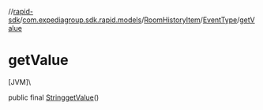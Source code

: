 //[rapid-sdk](../../../../index.md)/[com.expediagroup.sdk.rapid.models](../../index.md)/[RoomHistoryItem](../index.md)/[EventType](index.md)/[getValue](get-value.md)

# getValue

[JVM]\

public final [String](https://docs.oracle.com/javase/8/docs/api/java/lang/String.html)[getValue](get-value.md)()
